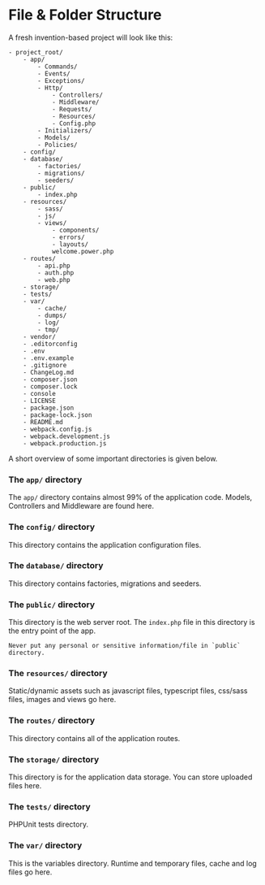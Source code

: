# File & Folder Structure

A fresh invention-based project will look like this:

```
- project_root/
    - app/
        - Commands/
        - Events/
        - Exceptions/
        - Http/
            - Controllers/
            - Middleware/
            - Requests/
            - Resources/
            - Config.php
        - Initializers/
        - Models/
        - Policies/
    - config/
    - database/
        - factories/
        - migrations/
        - seeders/
    - public/
        - index.php
    - resources/
        - sass/
        - js/
        - views/
            - components/
            - errors/
            - layouts/
            welcome.power.php
    - routes/
        - api.php
        - auth.php
        - web.php
    - storage/
    - tests/
    - var/
        - cache/
        - dumps/
        - log/
        - tmp/
    - vendor/
    - .editorconfig
    - .env
    - .env.example
    - .gitignore
    - ChangeLog.md
    - composer.json
    - composer.lock
    - console
    - LICENSE
    - package.json
    - package-lock.json
    - README.md
    - webpack.config.js
    - webpack.development.js
    - webpack.production.js
```

A short overview of some important directories is given below.

### The `app/` directory
The `app/` directory contains almost 99% of the application code. Models, Controllers and Middleware are found here.

### The `config/` directory
This directory contains the application configuration files.

### The `database/` directory
This directory contains factories, migrations and seeders.

### The `public/` directory
This directory is the web server root. The `index.php` file in this directory is the entry point of the app.

<div class="alert alert-warning">
    <span class="icon alert-icon"></span>

    Never put any personal or sensitive information/file in `public` directory.
</div>

### The `resources/` directory
Static/dynamic assets such as javascript files, typescript files, css/sass files, images and views go here.

### The `routes/` directory
This directory contains all of the application routes.

### The `storage/` directory
This directory is for the application data storage. You can store uploaded files here.

### The `tests/` directory
PHPUnit tests directory.

### The `var/` directory
This is the variables directory. Runtime and temporary files, cache and log files go here.

